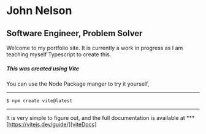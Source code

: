 # John Nelson
## Software Engineer, Problem Solver
Welcome to my portfolio site. It is currently a work in progress as I am teaching myself Typescript to create this.

##### This was created using Vite
You can use the Node Package manger to try it yourself,
***
``` $ npm create vite@latest ```
***
It is very simple to figure out, and the full documentation is available at ***
[https://vitejs.dev/guide/][viteDocs]

[viteDocs]: https://vitejs.dev/guide/
